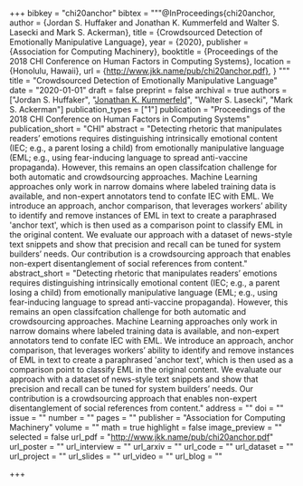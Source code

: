 +++
bibkey = "chi20anchor"
bibtex = """@InProceedings{chi20anchor,
  author    = {Jordan S. Huffaker and Jonathan K. Kummerfeld and Walter S. Lasecki and Mark S. Ackerman},
  title     = {Crowdsourced Detection of Emotionally Manipulative Language},
  year      = {2020},
  publisher = {Association for Computing Machinery},
  booktitle = {Proceedings of the 2018 CHI Conference on Human Factors in Computing Systems},
  location  = {Honolulu, Hawaii},
  url       = {http://www.jkk.name/pub/chi20anchor.pdf},
}
"""
title = "Crowdsourced Detection of Emotionally Manipulative Language"
date = "2020-01-01"
draft = false
preprint = false
archival = true
authors = ["Jordan S. Huffaker", "<span style='text-decoration:underline;'>Jonathan K. Kummerfeld</span>", "Walter S. Lasecki", "Mark S. Ackerman"]
publication_types = ["1"]
publication = "Proceedings of the 2018 CHI Conference on Human Factors in Computing Systems"
publication_short = "CHI"
abstract = "Detecting rhetoric that manipulates readers’ emotions requires distinguishing intrinsically emotional content (IEC; e.g., a parent losing a child) from emotionally manipulative language (EML; e.g., using fear-inducing language to spread anti-vaccine propaganda). However, this remains an open classifcation challenge for both automatic and crowdsourcing approaches. Machine Learning approaches only work in narrow domains where labeled training data is available, and non-expert annotators tend to confate IEC with EML. We introduce an approach, anchor comparison, that leverages workers’ ability to identify and remove instances of EML in text to create a paraphrased 'anchor text', which is then used as a comparison point to classify EML in the original content. We evaluate our approach with a dataset of news-style text snippets and show that precision and recall can be tuned for system builders’ needs. Our contribution is a crowdsourcing approach that enables non-expert disentanglement of social references from content."
abstract_short = "Detecting rhetoric that manipulates readers’ emotions requires distinguishing intrinsically emotional content (IEC; e.g., a parent losing a child) from emotionally manipulative language (EML; e.g., using fear-inducing language to spread anti-vaccine propaganda). However, this remains an open classifcation challenge for both automatic and crowdsourcing approaches. Machine Learning approaches only work in narrow domains where labeled training data is available, and non-expert annotators tend to confate IEC with EML. We introduce an approach, anchor comparison, that leverages workers’ ability to identify and remove instances of EML in text to create a paraphrased 'anchor text', which is then used as a comparison point to classify EML in the original content. We evaluate our approach with a dataset of news-style text snippets and show that precision and recall can be tuned for system builders’ needs. Our contribution is a crowdsourcing approach that enables non-expert disentanglement of social references from content."
address = ""
doi = ""
issue = ""
number = ""
pages = ""
publisher = "Association for Computing Machinery"
volume = ""
math = true
highlight = false
image_preview = ""
selected = false
url_pdf = "http://www.jkk.name/pub/chi20anchor.pdf"
url_poster = ""
url_interview = ""
url_arxiv = ""
url_code = ""
url_dataset = ""
url_project = ""
url_slides = ""
url_video = ""
url_blog = ""



+++